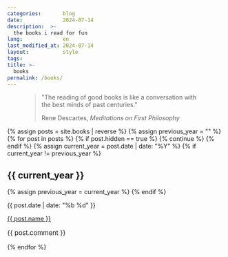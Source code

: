 ```yaml
---
categories:       blog
date:             2024-07-14
description:  >-
  the books i read for fun
lang:             en
last_modified_at: 2024-07-14
layout:           style
tags:
title: >-
  books
permalink: /books/
---
```

<figure class="container-lg">
    <blockquote class="blockquote">
    <p>"The reading of good books is like a conversation with the best minds of past centuries."</p>
    <figcaption class="blockquote-footer">
    Rene Descartes, <cite title="Source Title">Meditations on First Philosophy</cite>
    </figcaption>
    </blockquote>
</figure>


<div class="container-lg bloglist">
    {% assign posts = site.books | reverse %}
    {% assign previous_year = "" %}
    {% for post in posts %}
      {% if post.hidden == true %}
        {% continue %}
      {% endif %}
      {% assign current_year = post.date | date: "%Y" %}
      {% if current_year != previous_year %}
        <h2>{{ current_year }}</h2>
        {% assign previous_year = current_year %}
      {% endif %}
      <div class="d-flex justify-content-between">
        <div class="d-flex align-items-center">
            <p class="mb-0 me-2 date">{{ post.date | date: "%b %d" }}</p>
            <a class="title" href="{{ post.url }}">{{ post.name }}</a>
        </div>
            <p class="mb-0 comment" style="font-size: 15px;align-self: center;">{{ post.comment }}</p>
      </div>
     {% endfor %}
</div>

